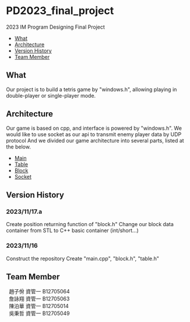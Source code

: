 # PD2023_final_project
2023 IM Program Designing Final Project

- [What](#what)
- [Architecture](#architecture)
- [Version History](#version-history)
- [Team Member](#team-member)

## What

Our project is to build a tetris game by "windows.h", allowing playing in double-player or single-player mode.

## Architecture

Our game is based on cpp, and interface is powered by "windows.h".
We would like to use socket as our api to transmit enemy player data by UDP protocol
And we divided our game architecture into several parts, listed at the below.
  - [Main](#main)
  - [Table](#table)
  - [Block](#block)
  - [Socket](#socket)

## Version History

  ### 2023/11/17.a
  Create position returning function of "block.h"
  Change our block data container from STL to C++ basic container (int/short...)

  ### 2023/11/16
  Construct the repository
  Create "main.cpp", "block.h", "table.h"
  
## Team Member
&nbsp; 趙子佾 資管一 B12705064 <br>
&nbsp; 詹詠翔 資管一 B12705063 <br>
&nbsp; 陳泊華 資管一 B12705014 <br>
&nbsp; 吳秉哲 資管一 B12705049 <br>
